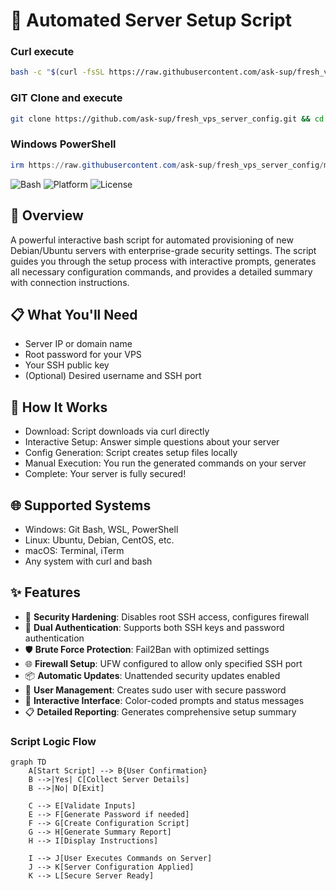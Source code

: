 # 🚀 Automated Server Setup Script

### Curl execute
```bash
bash -c "$(curl -fsSL https://raw.githubusercontent.com/ask-sup/fresh_vps_server_config/main/setup-server.sh)"
```
### GIT Clone and execute
```bash
git clone https://github.com/ask-sup/fresh_vps_server_config.git && cd fresh_vps_server_config && chmod +x setup-server.sh && ./setup-server.sh
```
### Windows PowerShell
```powershell
irm https://raw.githubusercontent.com/ask-sup/fresh_vps_server_config/main/setup-server.sh | bash
```

![Bash](https://img.shields.io/badge/bash-v5.0+-blue.svg)
![Platform](https://img.shields.io/badge/platform-Linux%20%7C%20Windows%20(Git%20Bash)-green.svg)
![License](https://img.shields.io/badge/license-MIT-orange.svg)

## 📖 Overview

A powerful interactive bash script for automated provisioning of new Debian/Ubuntu servers with enterprise-grade security settings. The script guides you through the setup process with interactive prompts, generates all necessary configuration commands, and provides a detailed summary with connection instructions.

## 📋 What You'll Need
- Server IP or domain name
- Root password for your VPS
- Your SSH public key
- (Optional) Desired username and SSH port

## 🎯 How It Works
- Download: Script downloads via curl directly
- Interactive Setup: Answer simple questions about your server
- Config Generation: Script creates setup files locally
- Manual Execution: You run the generated commands on your server
- Complete: Your server is fully secured!

## 🌐 Supported Systems
- Windows: Git Bash, WSL, PowerShell
- Linux: Ubuntu, Debian, CentOS, etc.
- macOS: Terminal, iTerm
- Any system with curl and bash

## ✨ Features

- 🔐 **Security Hardening**: Disables root SSH access, configures firewall
- 🔑 **Dual Authentication**: Supports both SSH keys and password authentication
- 🛡️ **Brute Force Protection**: Fail2Ban with optimized settings
- 🌐 **Firewall Setup**: UFW configured to allow only specified SSH port
- 📦 **Automatic Updates**: Unattended security updates enabled
- 👤 **User Management**: Creates sudo user with secure password
- 🎨 **Interactive Interface**: Color-coded prompts and status messages
- 📋 **Detailed Reporting**: Generates comprehensive setup summary





### Script Logic Flow
```mermaid
graph TD
    A[Start Script] --> B{User Confirmation}
    B -->|Yes| C[Collect Server Details]
    B -->|No| D[Exit]
    
    C --> E[Validate Inputs]
    E --> F[Generate Password if needed]
    F --> G[Create Configuration Script]
    G --> H[Generate Summary Report]
    H --> I[Display Instructions]
    
    I --> J[User Executes Commands on Server]
    J --> K[Server Configuration Applied]
    K --> L[Secure Server Ready]
```
